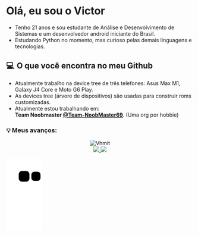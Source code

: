 # Olá, eu sou o Victor
- Tenho 21 anos e sou estudante de Análise e Desenvolvimento de Sistemas e um desenvolvedor android iniciante do Brasil.
- Estudando Python no momento, mas curioso pelas demais linguagens e tecnologias.

## 💻  O que você encontra no meu Github

- Atualmente trabalho na device tree de três telefones: Asus Max M1, Galaxy J4 Core e Moto G6 Play.
- As devices tree (árvore de dispositivos) são usadas para construir roms customizadas.
- Atualmente estou trabalhando em:
  <br>
   **Team Noobmaster [@Team-NoobMaster69](https://github.com/Team-NoobMaster69)**. (Uma org por hobbie)
 
 ### 💡 Meus avanços:
 <div align="center">
 <img src="https://komarev.com/ghpvc/?username=Vhmit&style=flat-square" alt="Vhmit" /><br>
 </div>

<div align="center">
<a href="https://github.com/Vhmit/">
  <img height="160em" src="https://github-readme-stats.vercel.app/api?username=Vhmit&show_icons=true&theme=dark&include_all_commits=true&count_private=true"/>
<img height="160em" src="https://github-readme-stats.vercel.app/api/top-langs/?username=Vhmit&layout=compact&langs_count=6&theme=dark"/>
</div>

<!-- github workflow  -->

 ![github contribution grid snake animation](https://raw.githubusercontent.com/alexiakattah/alexiakattah/output/github-contribution-grid-snake.svg)

